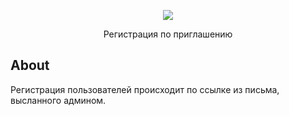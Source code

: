 <p align="center"><img src="https://laravel.com/assets/img/components/logo-laravel.svg"></p>

<p align="center">Регистрация по приглашению</p>

## About
Регистрация пользователей происходит по ссылке из письма, высланного админом. 